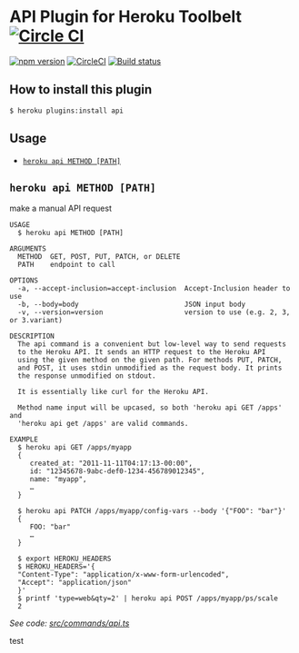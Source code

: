 # API Plugin for Heroku Toolbelt [![Circle CI](https://circleci.com/gh/heroku/heroku-api-plugin/tree/master.svg?style=svg)](https://circleci.com/gh/heroku/heroku-api-plugin/tree/master)

[![npm version](https://badge.fury.io/js/heroku-api-plugin.svg)](http://badge.fury.io/js/heroku-api-plugin)
[![CircleCI](https://circleci.com/gh/heroku/heroku-api-plugin/tree/master.svg?style=svg)](https://circleci.com/gh/heroku/heroku-api-plugin/tree/master)
[![Build status](https://ci.appveyor.com/api/projects/status/9i6wk4i1pe2hsss0/branch/master?svg=true)](https://ci.appveyor.com/project/Heroku/heroku-api-plugin/branch/master)

## How to install this plugin

```shell
$ heroku plugins:install api
```

## Usage

<!-- commands -->
* [`heroku api METHOD [PATH]`](#heroku-api-method-path)

## `heroku api METHOD [PATH]`

make a manual API request

```
USAGE
  $ heroku api METHOD [PATH]

ARGUMENTS
  METHOD  GET, POST, PUT, PATCH, or DELETE
  PATH    endpoint to call

OPTIONS
  -a, --accept-inclusion=accept-inclusion  Accept-Inclusion header to use
  -b, --body=body                          JSON input body
  -v, --version=version                    version to use (e.g. 2, 3, or 3.variant)

DESCRIPTION
  The api command is a convenient but low-level way to send requests
  to the Heroku API. It sends an HTTP request to the Heroku API
  using the given method on the given path. For methods PUT, PATCH,
  and POST, it uses stdin unmodified as the request body. It prints
  the response unmodified on stdout.

  It is essentially like curl for the Heroku API.

  Method name input will be upcased, so both 'heroku api GET /apps' and
  'heroku api get /apps' are valid commands.

EXAMPLE
  $ heroku api GET /apps/myapp
  {
     created_at: "2011-11-11T04:17:13-00:00",
     id: "12345678-9abc-def0-1234-456789012345",
     name: "myapp",
     …
  }

  $ heroku api PATCH /apps/myapp/config-vars --body '{"FOO": "bar"}'
  {
     FOO: "bar"
     …
  }

  $ export HEROKU_HEADERS
  $ HEROKU_HEADERS='{
  "Content-Type": "application/x-www-form-urlencoded",
  "Accept": "application/json"
  }'
  $ printf 'type=web&qty=2' | heroku api POST /apps/myapp/ps/scale
  2
```

_See code: [src/commands/api.ts](https://github.com/heroku/heroku-api-plugin/blob/v2.2.0/src/commands/api.ts)_
<!-- commandsstop -->
test

